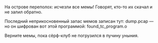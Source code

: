 На острове переполох: исчезли все мемы! Говорят, кто-то их скачал и не залил обратно.

Последний неприкосновенный запас мемов записан тут: dump.pcap
— но он шифрован вот этой программой: found_tc_program.o

Верните мемы, пока сёрф-клуб не погрузился в пучину уныния.

